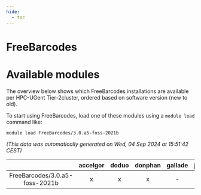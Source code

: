 ```yaml
---
hide:
  - toc
---
```


FreeBarcodes
============

# Available modules


The overview below shows which FreeBarcodes installations are available per HPC-UGent Tier-2cluster, ordered based on software version (new to old).

To start using FreeBarcodes, load one of these modules using a `module load` command like:

```shell
module load FreeBarcodes/3.0.a5-foss-2021b
```

*(This data was automatically generated on Wed, 04 Sep 2024 at 15:51:42 CEST)*  

| |accelgor|doduo|donphan|gallade|joltik|shinx|skitty|
| :---: | :---: | :---: | :---: | :---: | :---: | :---: | :---: |
|FreeBarcodes/3.0.a5-foss-2021b|x|x|x|-|x|-|x|
